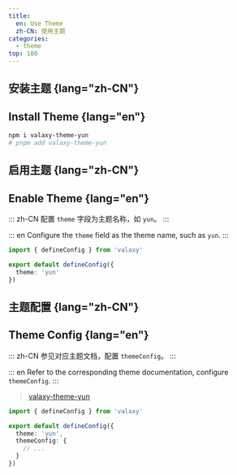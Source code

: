 ```yaml
---
title:
  en: Use Theme
  zh-CN: 使用主题
categories:
  - theme
top: 100
---
```


## 安装主题 {lang="zh-CN"}
## Install Theme {lang="en"}

```bash
npm i valaxy-theme-yun
# pnpm add valaxy-theme-yun
```

## 启用主题 {lang="zh-CN"}
## Enable Theme {lang="en"}

::: zh-CN
配置 `theme` 字段为主题名称，如 `yun`。
:::

::: en
Configure the `theme` field as the theme name, such as `yun`.
:::

```ts [valaxy.config.ts]
import { defineConfig } from 'valaxy'

export default defineConfig({
  theme: 'yun'
})
```

## 主题配置 {lang="zh-CN"}
## Theme Config {lang="en"}

::: zh-CN
参见对应主题文档，配置 `themeConfig`。
:::

::: en
Refer to the corresponding theme documentation, configure `themeConfig`.
:::

> [valaxy-theme-yun](https://github.com/YunYouJun/valaxy/blob/main/packages/valaxy-theme-yun/docs/README.md)

```ts [valaxy.config.ts]
import { defineConfig } from 'valaxy'

export default defineConfig({
  theme: 'yun',
  themeConfig: {
    // ...
  }
})
```
